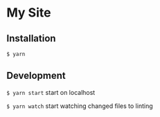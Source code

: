 # My Site

## Installation

```bash
$ yarn
```

## Development

`$ yarn start` start on localhost

`$ yarn watch` start watching changed files to linting
